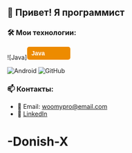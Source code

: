 ## 👋 Привет! Я программист

### 🛠 Мои технологии:
![Java]<svg xmlns="http://www.w3.org/2000/svg" width="100" height="30">
  <rect width="100" height="30" rx="5" fill="#ED8B00"/>
  <text x="10" y="20" font-family="Arial, sans-serif" font-size="14" fill="white" font-weight="bold">Java</text>
</svg>

![Android](https://img.shields.io/badge/Android-3DDC84?style=for-the-badge&logo=android&logoColor=white)
![GitHub](https://img.shields.io/badge/GitHub-181717?style=for-the-badge&logo=github&logoColor=white)

### 📫 Контакты:
- 📧 Email: woomypro@email.com
- 💼 [LinkedIn](https://linkedin.com/in/дониш-храмов)
# -Donish-X

